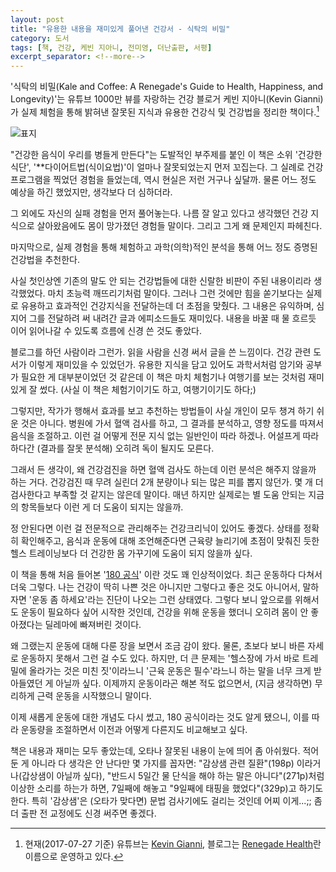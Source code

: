 ```yaml
---
layout: post
title: "유용한 내용을 재미있게 풀어낸 건강서 - 식탁의 비밀"
category: 도서
tags: [책, 건강, 케빈 지아니, 전미영, 더난출판, 서평]
excerpt_separator: <!--more-->
---
```


'식탁의 비밀(Kale and Coffee: A Renegade's Guide to Health, Happiness, and Longevity)'는
유튜브 1000만 뷰를 자랑하는 건강 블로거 케빈 지아니(Kevin Gianni)가
실제 체험을 통해 밝혀낸 잘못된 지식과 유용한 건강식 및 건강법을 정리한 책이다.<!--more-->[^1]

[^1]: 현재(2017-07-27 기준) 유튜브는 [Kevin Gianni](https://www.youtube.com/user/kevingianni), 블로그는 [Renegade Health](http://renegadehealth.com/)란 이름으로 운영하고 있다.

![표지](https://lh3.googleusercontent.com/-v4KWl96PihM/WXnhC2Bg4SI/AAAAAAAAVuk/1H6Sr7Gf9uQvZghysr2SMRnSXYmCKe6JQCE0YBhgL/s360/kale-and-coffee-book.jpg "유익한 내용을 재미있게 풀어냈다.")

"건강한 음식이 우리를 병들게 만든다"는 도발적인 부주제를 붙인 이 책은
소위 '건강한 식단', '**다이어트법(식이요법)'이 얼마나 잘못되었는지 먼저 꼬집는다.
그 실례로 건강 프로그램을 찍었던 경험을 들었는데,
역시 현실은 저런 거구나 싶달까.
물론 어느 정도 예상을 하긴 했었지만, 생각보다 더 심하더라.

그 외에도 자신의 실패 경험을 먼저 풀어놓는다.
나름 잘 알고 있다고 생각했던 건강 지식으로 살아왔음에도 몸이 망가졌던 경험들 말이다.
그리고 그게 왜 문제인지 파헤친다.

마지막으로, 실제 경험을 통해 체험하고
과학(의학)적인 분석을 통해 어느 정도 증명된 건강법을 추천한다.

사실 첫인상엔 기존의 말도 안 되는 건강법들에 대한 신랄한 비판이 주된 내용이리라 생각했었다.
마치 초능력 깨뜨리기처럼 말이다.
그러나 그런 것에만 힘을 쏟기보다는
실제로 유용하고 효과적인 건강지식을 전달하는데 더 초점을 맞췄다.
그 내용은 유익하며,
심지어 그를 전달하려 써 내려간 글과 에피소드들도 재미있다.
내용을 바꿀 때 물 흐르듯 이어 읽어나갈 수 있도록 흐름에 신경 쓴 것도 좋았다.
<!--
예를들면, 글루텐에서 술로 넘어가는 장면이 그렇다.
밀의 글루텐이 왜 안좋은지 얘기를 하다가 친구들과 마시던 술(맥주)에 글루텐이 있어 바꿨다는 얘기를 하고,
그러자 친구가 "그렇게 건강이 걱정되면 술은 왜 마시냐?"며 핀잔을 주자
"좋아. 그렇다면 술에 대해 얘기해주지……."라며 술에 대한 주제로 넘어간다.
-->

블로그를 하던 사람이라 그런가.
읽을 사람을 신경 써서 글을 쓴 느낌이다.
건강 관련 도서가 이렇게 재미있을 수 있었던가.
유용한 지식을 담고 있어도 과학서처럼 암기와 공부가 필요한 게 대부분이었던 것 같은데
이 책은 마치 체험기나 여행기를 보는 것처럼 재미있게 잘 썼다.
(사실 이 책은 체험기이기도 하고, 여행기이기도 하다;)

그렇지만, 작가가 행해서 효과를 보고 추천하는 방법들이
사실 개인이 모두 챙겨 하기 쉬운 것은 아니다.
병원에 가서 혈액 검사를 하고,
그 결과를 분석하고,
영향 정도를 따져서 음식을 조절하고.
이런 걸 어떻게 전문 지식 없는 일반인이 따라 하겠나.
어설프게 따라 하다간 (결과를 잘못 분석해) 오히려 독이 될지도 모른다.

그래서 든 생각이, 왜 건강검진을 하면 혈액 검사도 하는데 이런 분석은 해주지 않을까 하는 거다.
건강검진 때 무려 실린더 2개 분량이나 되는 많은 피를 뽑지 않던가.
몇 개 더 검사한다고 부족할 것 같지는 않은데 말이다.
매년 하지만 실제로는 별 도움 안되는 지금의 항목들보다 이런 게 더 도움이 되지는 않을까.

정 안된다면 이런 걸 전문적으로 관리해주는 건강크리닉이 있어도 좋겠다.
상태를 정확히 확인해주고, 음식과 운동에 대해 조언해준다면
근육량 늘리기에 초점이 맞춰진 듯한 헬스 트레이닝보다
더 건강한 몸 가꾸기에 도움이 되지 않을까 싶다.

이 책을 통해 처음 들어본 '[180 공식](https://philmaffetone.com/180-formula/)' 이란 것도 꽤 인상적이었다.
최근 운동하다 다쳐서 더욱 그렇다.
나는 건강이 딱히 나쁜 것은 아니지만 그렇다고 좋은 것도 아니어서,
말하자면 '운동 좀 하세요'라는 진단이 나오는 그런 상태였다.
그렇다 보니 앞으로를 위해서도 운동이 필요하다 싶어 시작한 것인데,
건강을 위해 운동을 했더니 오히려 몸이 안 좋아졌다는 딜레마에 빠져버린 것이다.

왜 그랬는지 운동에 대해 다룬 장을 보면서 조금 감이 왔다.
물론, 초보다 보니 바른 자세로 운동하지 못해서 그런 걸 수도 있다.
하지만, 더 큰 문제는 '헬스장에 가서 바로 트레밀에 올라가는 것은 미친 짓'이라느니 '근육 운동은 필수'라느니 하는 말을 너무 크게 받아들였던 게 아닐까 싶다.
이제까지 운동이라곤 해본 적도 없으면서, (지금 생각하면) 무리하게 근력 운동을 시작했으니 말이다.

이제 새롭게 운동에 대한 개념도 다시 썼고,
180 공식이라는 것도 알게 됐으니,
이를 따라 운동량을 조절하면서
이전과 어떻게 다른지도 비교해보고 싶다.

책은 내용과 재미는 모두 좋았는데,
오타나 잘못된 내용이 눈에 띄어 좀 아쉬웠다.
적어둔 게 아니라 다 생각은 안 난다만 몇 가지를 꼽자면:
"감상샘 관련 질환"(198p) 이라거나(갑상샘이 아닐까 싶다),
"반드시 5일간 물 단식을 해야 하는 말은 아니다"(271p)처럼 이상한 소리를 하는가 하면,
7일째에 해놓고 "9일째에 태핑을 했었다"(329p)고 하기도 한다.
특히 '감상샘'은 (오타가 맞다면) 문법 검사기에도 걸리는 것인데 어찌 이게...;;
좀 더 출판 전 교정에도 신경 써주면 좋겠다.
